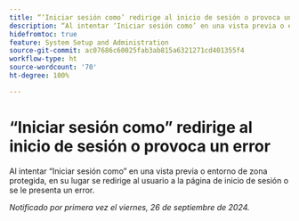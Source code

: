 ```yaml
---
title: “‘Iniciar sesión como’ redirige al inicio de sesión o provoca un error”
description: “Al intentar ‘Iniciar sesión como’ en una vista previa o entorno de zona protegida, en su lugar se redirige al usuario a la página de inicio de sesión o se le presenta un error”.
hidefromtoc: true
feature: System Setup and Administration
source-git-commit: ac07686c60025fab3ab815a6321271cd401355f4
workflow-type: ht
source-wordcount: '70'
ht-degree: 100%

---
```



# “Iniciar sesión como” redirige al inicio de sesión o provoca un error

Al intentar “Iniciar sesión como” en una vista previa o entorno de zona protegida, en su lugar se redirige al usuario a la página de inicio de sesión o se le presenta un error.

_Notificado por primera vez el viernes, 26 de septiembre de 2024._
